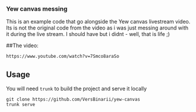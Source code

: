 ### Yew canvas messing

This is an example code that go alongside the Yew canvas livestream video.
Its is not the original code from the video as i was just messing around with it
during the live stream. I should have but i didnt - well, that is life ;)

##The video: 
```
https://www.youtube.com/watch?v=7Smco8araSo
```

## Usage

You will need `trunk` to build the project and serve it locally

```
git clone https://github.com/VersBinarii/yew-canvas
trunk serve
```
